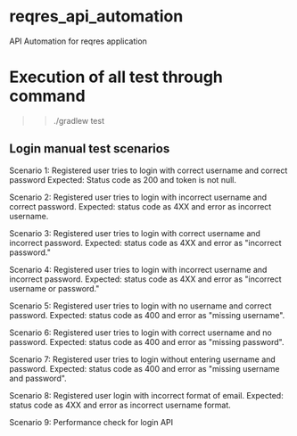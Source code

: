 # reqres_api_automation
API Automation for reqres application

# Execution of all test through command
>> ./gradlew test

## Login manual test scenarios

Scenario 1: Registered user tries to login with correct username and correct password
Expected: Status code as 200 and token is not null.

Scenario 2: Registered user tries to login with incorrect username and correct password.
Expected: status code as 4XX and error as incorrect username.

Scenario 3: Registered user tries to login with correct username and incorrect password.
Expected: status code as 4XX and error as "incorrect password."

Scenario 4: Registered user tries to login with incorrect username and incorrect password.
Expected: status code as 4XX and error as "incorrect username or password."

Scenario 5: Registered user tries to login with no username and correct password.
Expected: status code as 400 and error as "missing username".

Scenario 6: Registered user tries to login with correct username and no password.
Expected: status code as 400 and error as "missing password".

Scenario 7: Registered user tries to login without entering username and password.
Expected: status code as 400 and error as "missing username and password".

Scenario 8: Registered user login with incorrect format of email.
Expected: status code as 4XX and error as incorrect username format.

Scenario 9: Performance check for login API


